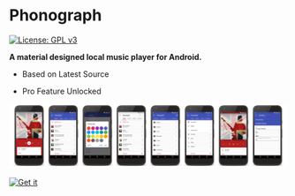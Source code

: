 # Phonograph
[![License: GPL v3](https://img.shields.io/badge/License-GPL%20v3-blue.svg)](https://github.com/kabouzeid/Phonograph/blob/master/LICENSE.txt)

**A material designed local music player for Android.**

* Based on Latest Source

* Pro Feature Unlocked

![Screenshots](./art/art.jpg?raw=true)

[<img src="https://i.ibb.co/q0mdc4Z/get-it-on-github.png"
     alt="Get it"
     height="80">](https://github.com/ChoiWooYoung/Phonograph-Pro/releases/latest)

